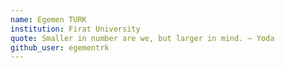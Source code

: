 ```yaml
---
name: Egemen TURK
institution: Firat University
quote: Smaller in number are we, but larger in mind. – Yoda
github_user: egementrk
---
```

